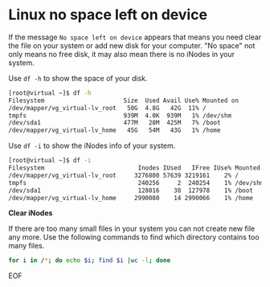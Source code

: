 # Linux no space left on device
If the message `No space left on device` appears that means you need clear the file on your system or add new disk for
your computer. "No space" not only means no free disk, it may also mean there is no iNodes in your system. 

Use `df -h` to show the space of your disk.
````bash
[root@virtual ~]$ df -h
Filesystem                      Size  Used Avail Use% Mounted on
/dev/mapper/vg_virtual-lv_root   50G  4.8G   42G  11% /
tmpfs                           939M  4.0K  939M   1% /dev/shm
/dev/sda1                       477M   28M  425M   7% /boot
/dev/mapper/vg_virtual-lv_home   45G   54M   43G   1% /home
````
Use `df -i` to show the iNodes info of your system.
```bash
[root@virtual ~]$ df -i
Filesystem                          Inodes IUsed   IFree IUse% Mounted on
/dev/mapper/vg_virtual-lv_root     3276800 57639 3219161    2% /
tmpfs                               240256     2  240254    1% /dev/shm
/dev/sda1                           128016    38  127978    1% /boot
/dev/mapper/vg_virtual-lv_home     2990080    14 2990066    1% /home
```

**Clear iNodes**

If there are too many small files in your system you can not create new file any more. Use the following commands to find
which directory contains too many files.
```bash
for i in /*; do echo $i; find $i |wc -l; done
```

EOF